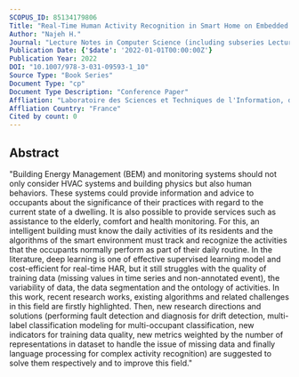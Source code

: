 ```yaml
---
SCOPUS_ID: 85134179806
Title: "Real-Time Human Activity Recognition in Smart Home on Embedded Equipment: New Challenges"
Author: "Najeh H."
Journal: "Lecture Notes in Computer Science (including subseries Lecture Notes in Artificial Intelligence and Lecture Notes in Bioinformatics)"
Publication Date: {'$date': '2022-01-01T00:00:00Z'}
Publication Year: 2022
DOI: "10.1007/978-3-031-09593-1_10"
Source Type: "Book Series"
Document Type: "cp"
Document Type Description: "Conference Paper"
Affliation: "Laboratoire des Sciences et Techniques de l'Information, de la Communication et de la Connaissance (Lab-Sticc)"
Affliation Country: "France"
Cited by count: 0
---
```


## Abstract
"Building Energy Management (BEM) and monitoring systems should not only consider HVAC systems and building physics but also human behaviors. These systems could provide information and advice to occupants about the significance of their practices with regard to the current state of a dwelling. It is also possible to provide services such as assistance to the elderly, comfort and health monitoring. For this, an intelligent building must know the daily activities of its residents and the algorithms of the smart environment must track and recognize the activities that the occupants normally perform as part of their daily routine. In the literature, deep learning is one of effective supervised learning model and cost-efficient for real-time HAR, but it still struggles with the quality of training data (missing values in time series and non-annotated event), the variability of data, the data segmentation and the ontology of activities. In this work, recent research works, existing algorithms and related challenges in this field are firstly highlighted. Then, new research directions and solutions (performing fault detection and diagnosis for drift detection, multi-label classification modeling for multi-occupant classification, new indicators for training data quality, new metrics weighted by the number of representations in dataset to handle the issue of missing data and finally language processing for complex activity recognition) are suggested to solve them respectively and to improve this field."
